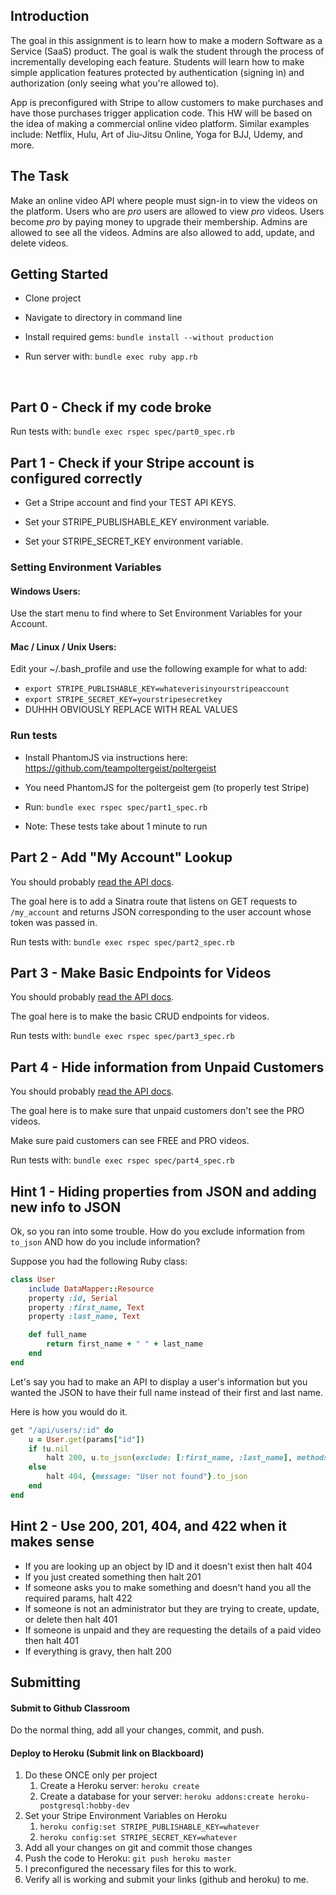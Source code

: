 ## Introduction

The goal in this assignment is to learn how to make a modern Software as a Service (SaaS) product. The goal is walk the student through the process of incrementally developing each feature. Students will learn how to make simple application features protected by authentication (signing in) and authorization (only seeing what you're allowed to). 

App is preconfigured with Stripe to allow customers to make purchases and have those purchases trigger application code. This HW will be based on the idea of making a commercial online video platform. Similar examples include: Netflix, Hulu, Art of Jiu-Jitsu Online, Yoga for BJJ, Udemy, and more.



## The Task

Make an online video API where people must sign-in to view the videos on the platform. Users who are *pro* users are allowed to view *pro* videos. Users become *pro* by paying money to upgrade their membership. Admins are allowed to see all the videos. Admins are also allowed to add, update, and delete videos.



## Getting Started

* Clone project

* Navigate to directory in command line

* Install required gems: `bundle install --without production`

* Run server with: `bundle exec ruby app.rb`

  ​



## Part 0 - Check if my code broke

Run tests with: `bundle exec rspec spec/part0_spec.rb`


## Part 1 - Check if your Stripe account is configured correctly

* Get a Stripe account and find your TEST API KEYS.

* Set your STRIPE_PUBLISHABLE_KEY environment variable.

* Set your STRIPE_SECRET_KEY environment variable.

### Setting Environment Variables

#### Windows Users:

Use the start menu to find where to Set Environment Variables for your Account.

#### Mac / Linux / Unix Users:

Edit your ~/.bash_profile and use the following example for what to add:
* `export STRIPE_PUBLISHABLE_KEY=whateverisinyourstripeaccount`
* `export STRIPE_SECRET_KEY=yourstripesecretkey`
* DUHHH OBVIOUSLY REPLACE WITH REAL VALUES

### Run tests

* Install PhantomJS via instructions here: https://github.com/teampoltergeist/poltergeist

* You need PhantomJS for the poltergeist gem (to properly test Stripe)

* Run: `bundle exec rspec spec/part1_spec.rb`

* Note: These tests take about 1 minute to run

## Part 2 - Add "My Account" Lookup

You should probably [read the API docs](https://documenter.getpostman.com/view/7032600/SVYkvM7n?version=latest).

The goal here is to add a Sinatra route that listens on GET requests to `/my_account` and returns JSON corresponding to the user account whose token was passed in.

Run tests with: `bundle exec rspec spec/part2_spec.rb`


## Part 3 - Make Basic Endpoints for Videos

You should probably [read the API docs](https://documenter.getpostman.com/view/7032600/SVYkvM7n?version=latest).

The goal here is to make the basic CRUD endpoints for videos.

Run tests with: `bundle exec rspec spec/part3_spec.rb`

## Part 4 - Hide information from Unpaid Customers

You should probably [read the API docs](https://documenter.getpostman.com/view/7032600/SVYkvM7n?version=latest).

The goal here is to make sure that unpaid customers don't see the PRO videos.

Make sure paid customers can see FREE and PRO videos.

Run tests with: `bundle exec rspec spec/part4_spec.rb`

## Hint 1 - Hiding properties from JSON and adding new info to JSON

Ok, so you ran into some trouble. How do you exclude information from `to_json` AND how do you include information?

Suppose you had the following Ruby class:

```ruby
class User
    include DataMapper::Resource
    property :id, Serial
    property :first_name, Text
    property :last_name, Text

    def full_name
        return first_name + " " + last_name
    end
end
```

Let's say you had to make an API to display a user's information but you wanted the JSON to have their full name instead of their first and last name.

Here is how you would do it.

```ruby
get "/api/users/:id" do
    u = User.get(params["id"])
    if !u.nil
        halt 200, u.to_json(exclude: [:first_name, :last_name], methods: [:full_name])
    else
        halt 404, {message: "User not found"}.to_json
    end
end
```

## Hint 2 - Use 200, 201, 404, and 422 when it makes sense

* If you are looking up an object by ID and it doesn't exist then halt 404
* If you just created something then halt 201
* If someone asks you to make something and doesn't hand you all the required params, halt 422
* If someone is not an administrator but they are trying to create, update, or delete  then halt 401
* If someone is unpaid and they are requesting the details of a paid video then halt 401
* If everything is gravy, then halt 200

## Submitting

#### Submit to Github Classroom

Do the normal thing, add all your changes, commit, and push.

#### Deploy to Heroku (Submit link on Blackboard)

1. Do these ONCE only per project
   1. Create a Heroku server: `heroku create`
   2. Create a database for your server: `heroku addons:create heroku-postgresql:hobby-dev`
2. Set your Stripe Environment Variables on Heroku
   1. `heroku config:set STRIPE_PUBLISHABLE_KEY=whatever`
   2. `heroku config:set STRIPE_SECRET_KEY=whatever`
3. Add all your changes on git and commit those changes
4. Push the code to Heroku: `git push heroku master`
5. I preconfigured the necessary files for this to work.
6. Verify all is working and submit your links (github and heroku) to me.
